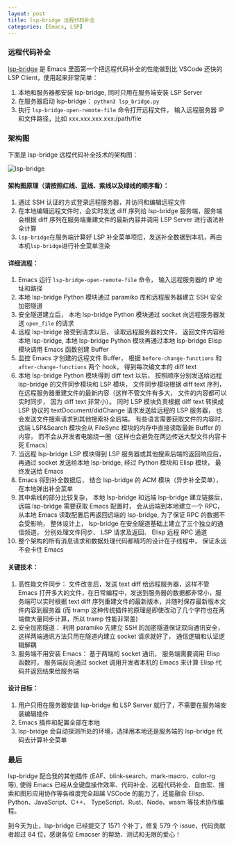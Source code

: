 ```yaml
---
layout: post
title: lsp-bridge 远程代码补全
categories: [Emacs, LSP]
---
```


### 远程代码补全
[lsp-bridge](https://github.com/manateelazycat/lsp-bridge) 是 Emacs 里面第一个把远程代码补全的性能做到比 VSCode 还快的 LSP Client，使用起来非常简单：

1. 本地和服务器都安装 lsp-bridge, 同时只用在服务端安装 LSP Server
2. 在服务器启动 lsp-bridge： ```python3 lsp_bridge.py```
3. 执行 ```lsp-bridge-open-remote-file``` 命令打开远程文件， 输入远程服务器 IP 和文件路径，比如 xxx.xxx.xxx.xxx:/path/file

### 架构图
下面是 lsp-bridge 远程代码补全技术的架构图：

![lsp-bridge]({{site.url}}/pics/lsp-bridge/remote_file_framework.png)

#### 架构图原理（请按照红线、蓝线、紫线以及绿线的顺序看）：

1. 通过 SSH 认证的方式登录远程服务器，并访问和编辑远程文件
2. 在本地编辑远程文件时，会实时发送 diff 序列给 lsp-bridge 服务端，服务端会根据 diff 序列在服务端重建文件的最新内容并调用 LSP Server 进行语法补全计算
3. `lsp-bridge`在服务端计算好 LSP 补全菜单项后，发送补全数据到本机，再由本机`lsp-bridge`进行补全菜单渲染

#### 详细流程：
1. Emacs 运行 `lsp-bridge-open-remote-file` 命令， 输入远程服务器的 IP 地址和路径
2. 本地 lsp-bridge Python 模块通过 paramiko 库和远程服务器建立 SSH 安全加密隧道
3. 安全隧道建立后， 本地 lsp-bridge Python 模块通过 socket 向远程服务器发送 `open_file` 的请求
4. 远程 lsp-bridge 接受到请求以后， 读取远程服务器的文件， 返回文件内容给本地 lsp-bridge, 本地 lsp-bridge Python 模块再通过本地 lsp-bridge Elisp 模块调用 Emacs 函数创建 Buffer
5. 监控 Emacs 才创建的远程文件 Buffer， 根据 `before-change-functions` 和 `after-change-functions` 两个 hook， 得到每次编文本的 diff text
6. 本地 lsp-bridge Python 模块得到 diff text 以后， 按照顺序分别发送给远程 lsp-bridge 的文件同步模块和 LSP 模块， 文件同步模块根据 diff text 序列， 在远程服务器重建文件的最新内容（这样不管文件有多大， 文件的内容都可以实时同步， 因为 diff text 非常小）。 同时 LSP 模块负责根据 diff text 转换成 LSP 协议的 textDocument/didChange 请求发送给远程的 LSP 服务器， 也会发送文件搜索请求到其他搜索补全后端。 有些语言需要获取文件的内容时， 远端 LSP&Search 模块会从 FileSync 模块的内存中直接读取最新 Buffer 的内容， 而不会从开发者电脑绕一圈（这样也会避免在两边传送大型文件内容卡死 Emacs）
7. 当远程 lsp-bridge LSP 模块得到 LSP 服务器或其他搜索后端的返回响应后， 再通过 socket 发送给本地 lsp-bridge, 经过 Python 模块和 Elisp 模块， 最终发送给 Emacs
8. Emacs 得到补全数据后， 结合 lsp-bridge 的 ACM 模块（异步补全菜单）， 在本地弹出补全菜单
9. 其中紫线的部分比较复杂， 本地 lsp-bridge 和远端 lsp-bridge 建立链接后， 远端 lsp-bridge 需要获取 Emacs 配置时， 会从远端到本地建立一个 RPC， 从本地 Emacs 读取配置后再返回远端的 lsp-bridge, 为了保证 RPC 的数据不会受影响， 整体设计上， lsp-bridge 在安全隧道基础上建立了三个独立的通信频道， 分别处理文件同步、 LSP 请求及返回、 Elisp 远程 RPC 通道
10. 整个架构的所有消息请求和数据处理代码都精巧的设计在子线程中， 保证永远不会卡住 Emacs

#### 关键技术：
1. 高性能文件同步： 文件改变后，发送 text diff 给远程服务器，这样不管 Emacs 打开多大的文件，在日常编程中，发送到服务器的数据都非常小，服务端可以实时根据 text diff 序列重建文件的最新版本，并随时保存最新版本文件内容到服务器 (而 tramp 这种传统插件的原理是即使改动了几个字符也在两端做大量同步计算，所以 tramp 性能非常差)
2. 安全加密隧道： 利用 paramiko 先建立 SSH 的加密隧道保证双向通讯安全， 这样两端通讯方法只用在隧道内建立 socket 请求就好了， 通信逻辑和认证逻辑解耦
3. 服务端不用安装 Emacs： 基于两端的 socket 通讯， 服务端需要调用 Elisp 函数时， 服务端反向通过 socket 调用开发者本机的 Emacs 来计算 Elisp 代码并返回结果给服务端

#### 设计目标：
1. 用户只用在服务器安装 lsp-bridge 和 LSP Server 就行了，不需要在服务端安装编辑插件
2. Emacs 插件和配置全部在本地
3. lsp-bridge 会自动探测所处的环境，选择用本地还是服务端的 lsp-bridge 代码去计算补全菜单

### 最后
lsp-bridge 配合我的其他插件 (EAF、blink-search、mark-macro、color-rg 等), 使得 Emacs 已经从全键盘操作效率、代码补全、远程代码补全、自由宏、搜索和图形应用协作等各维度完全超越 VSCode 的能力了，还能融合 Elisp、Python、JavaScript、C++、 TypeScript、Rust、Node、wasm 等技术协作编程。

到今天为止，lsp-bridge 已经提交了 1571 个补丁，修复 579 个 issue，代码贡献者超过 84 位，感谢各位 Emacser 的帮助、测试和无限的爱心！

